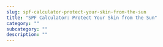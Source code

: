 ```yaml
---
slug: spf-calculator-protect-your-skin-from-the-sun
title: "SPF Calculator: Protect Your Skin from the Sun"
category: ""
subcategory: ""
description: ""
---
```


